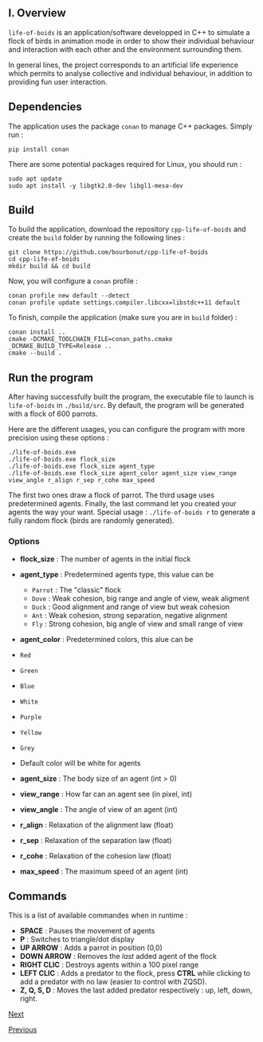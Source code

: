 ## I.   Overview

`life-of-boids` is an application/software developped in C++ to simulate a flock of birds in animation mode in order to show their individual behaviour and interaction with each other and the environment surrounding them.

In general lines, the project corresponds to an artificial life experience which permits to analyse collective and individual behaviour, in addition to providing fun user interaction.

## Dependencies

The application uses the package `conan` to manage C++ packages.
Simply run :
```
pip install conan
```
There are some potential packages required for Linux, you should run :
```
sudo apt update
sudo apt install -y libgtk2.0-dev libgl1-mesa-dev
```

## Build

To build the application, download the repository `cpp-life-of-boids` and create the `build` folder by running the following lines :
```
git clone https://github.com/bourbonut/cpp-life-of-boids
cd cpp-life-of-boids
mkdir build && cd build
```
Now, you will configure a `conan` profile :
```
conan profile new default --detect
conan profile update settings.compiler.libcxx=libstdc++11 default
```
To finish, compile the application (make sure you are in `build` folder) :
```
conan install ..
cmake -DCMAKE_TOOLCHAIN_FILE=conan_paths.cmake _DCMAKE_BUILD_TYPE=Release ..
cmake --build .
```

## Run the program

After having successfully built the program, the executable file to launch is `life-of-boids` in `./build/src`. By default, the program will be generated with a flock of 600 parrots.

Here are the different usages, you can configure the program with more precision using these options :

```
./life-of-boids.exe
./life-of-boids.exe flock_size
./life-of-boids.exe flock_size agent_type
./life-of-boids.exe flock_size agent_color agent_size view_range view_angle r_align r_sep r_cohe max_speed
```
The first two ones draw a flock of parrot. The third usage uses predetermined agents. Finally, the last command let you created your agents the way your want.
Special usage : `./life-of-boids r` to generate a fully random flock (birds are randomly generated).

### Options

- **flock_size** : The number of agents in the initial flock
- **agent_type** : Predetermined agents type, this value can be
  - `Parrot` : The "classic" flock
  - `Dove` : Weak cohesion, big range and angle of view, weak aligment
  - `Duck` : Good alignment and range of view but weak cohesion
  - `Ant` : Weak cohesion, strong separation, negative alignment
  - `Fly` : Strong cohesion, big angle of view and small range of view
-  **agent_color**  : Predetermined colors, this alue can be
  - `Red`
  - `Green`
  -  `Blue`
  - `White`
  - `Purple`
  - `Yellow`
  - `Grey`
  - Default color will be white for agents

- **agent_size** : The body size of an agent (int > 0)
- **view_range** : How far can an agent see (in pixel, int)
- **view_angle** : The angle of view of an agent (int)
- **r_align** : Relaxation of the alignment law (float)
- **r_sep** : Relaxation of the separation law (float)
- **r_cohe** : Relaxation of the cohesion law (float)
- **max_speed** : The maximum speed of an agent (int)

## Commands

This is a list of available commandes when in runtime :
- **SPACE** : Pauses the movement of agents
- **P** : Switches to triangle/dot display
- **UP ARROW** : Adds a parrot in position (0,0)
- **DOWN ARROW** : Removes the _last_ added agent of the flock
- **RIGHT CLIC** : Destroys agents within a 100 pixel range
- **LEFT CLIC** : Adds a predator to the flock, press **CTRL** while clicking to add a predator with no law (easier to control with ZQSD).
- **Z, Q, S, D** : Moves the last added predator respectively : up, left, down, right.

[Next]("./work_methodology.md")

[Previous]("../../README.md")
